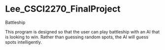 # Lee_CSCI2270_FinalProject
Battleship

This program is designed so that the user can play battleship with an AI that is looking to win.
Rather than guessing random spots, the AI will guess spots intelligently.
